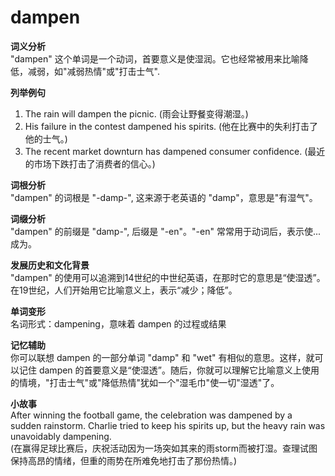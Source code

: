 # dampen

**词义分析**  
"dampen" 这个单词是一个动词，首要意义是使湿润。它也经常被用来比喻降低，减弱，如"减弱热情"或"打击士气".

  

**列举例句**

  

1.  The rain will dampen the picnic. (雨会让野餐变得潮湿。)
2.  His failure in the contest dampened his spirits. (他在比赛中的失利打击了他的士气。)
3.  The recent market downturn has dampened consumer confidence. (最近的市场下跌打击了消费者的信心。)

  

**词根分析**  
"dampen" 的词根是 "-damp-", 这来源于老英语的 "damp"，意思是"有湿气"。

  

**词缀分析**  
"dampen" 的前缀是 "damp-", 后缀是 "-en"。"-en" 常常用于动词后，表示使...成为。

  

**发展历史和文化背景**  
"dampen" 的使用可以追溯到14世纪的中世纪英语，在那时它的意思是“使湿透”。在19世纪，人们开始用它比喻意义上，表示“减少；降低”。

  

**单词变形**  
名词形式：dampening，意味着 dampen 的过程或结果

  

**记忆辅助**  
你可以联想 dampen 的一部分单词 "damp" 和 "wet" 有相似的意思。这样，就可以记住 dampen 的首要意义是“使湿透”。随后，你就可以理解它比喻意义上使用的情境，"打击士气"或"降低热情"犹如一个"湿毛巾"使一切"湿透"了。

  

**小故事**  
After winning the football game, the celebration was dampened by a sudden rainstorm. Charlie tried to keep his spirits up, but the heavy rain was unavoidably dampening.  
(在赢得足球比赛后，庆祝活动因为一场突如其来的雨storm而被打湿。查理试图保持高昂的情绪，但重的雨势在所难免地打击了那份热情。)
